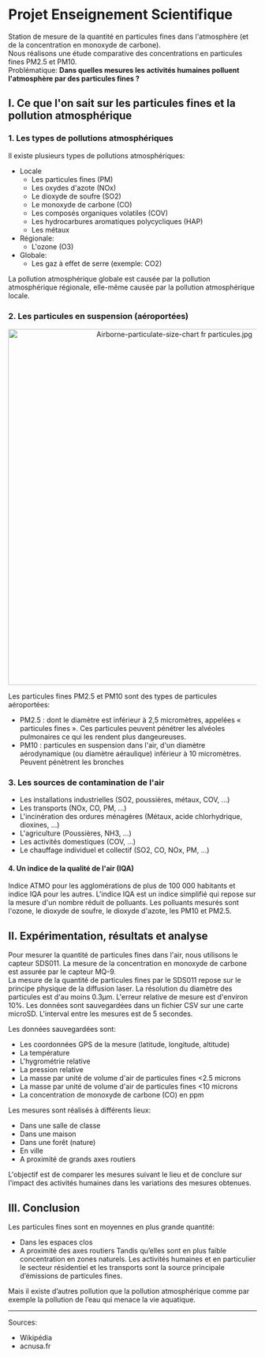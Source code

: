 # Projet Enseignement Scientifique

Station de mesure de la quantité en particules fines dans l'atmosphère (et de la concentration en monoxyde de carbone).  
Nous réalisons une étude comparative des concentrations en particules fines PM2.5 et PM10.  
Problématique: **Dans quelles mesures les activités humaines polluent l'atmosphère par des particules fines ?**  

## I. Ce que l'on sait sur les particules fines et la pollution atmosphérique

### 1. Les types de pollutions atmosphériques

Il existe plusieurs types de pollutions atmosphériques:

- Locale
  - Les particules fines (PM)
  - Les oxydes d'azote (NOx)
  - Le dioxyde de soufre (SO2)
  - Le monoxyde de carbone (CO)
  - Les composés organiques volatiles (COV)
  - Les hydrocarbures aromatiques polycycliques (HAP)
  - Les métaux
- Régionale:
  - L'ozone (O3)
- Globale:
  - Les gaz à effet de serre (exemple: CO2)

La pollution atmosphérique globale est causée par la pollution atmosphérique régionale, elle-même causée par la pollution atmosphérique locale. 

### 2. Les particules en suspension (aéroportées)

<p align="center"><img src="https://upload.wikimedia.org/wikipedia/commons/5/53/Airborne-particulate-size-chart_fr_particules.jpg" alt="Airborne-particulate-size-chart fr particules.jpg" height="720" width="658"></p>  

Les particules fines PM2.5 et PM10 sont des types de particules aéroportées:

- PM2.5 : dont le diamètre est inférieur à 2,5 micromètres, appelées « particules fines ». Ces particules peuvent pénétrer les alvéoles pulmonaires ce qui les rendent plus dangeureuses.
- PM10 : particules en suspension dans l'air, d'un diamètre aérodynamique (ou diamètre aéraulique) inférieur à 10 micromètres.
Peuvent pénètrent les bronches

### 3. Les sources de contamination de l'air

- Les installations industrielles (SO2, poussières, métaux, COV, ...)
- Les transports (NOx, CO, PM, ...)
- L'incinération des ordures ménagères (Métaux, acide chlorhydrique, dioxines, ...)
- L'agriculture (Poussières, NH3, ...)
- Les activités domestiques (COV, ...)
- Le chauffage individuel et collectif (SO2, CO, NOx, PM, ...)

#### 4. Un indice de la qualité de l'air (IQA)

Indice ATMO pour les agglomérations de plus de 100 000 habitants et indice IQA pour les autres. L'indice IQA est un indice simplifié qui repose sur la mesure d'un nombre réduit de polluants.
Les polluants mesurés sont l'ozone, le dioxyde de soufre, le dioxyde d'azote, les PM10 et PM2.5.

## II. Expérimentation, résultats et analyse

Pour mesurer la quantité de particules fines dans l'air, nous utilisons le capteur SDS011. La mesure de la concentration en monoxyde de carbone est assurée par le capteur MQ-9.  
La mesure de la quantité de particules fines par le SDS011 repose sur le principe physique de la diffusion laser. La résolution du diamètre des particules est d'au moins 0.3µm. L'erreur relative de mesure est d'environ 10%. Les données sont sauvegardées dans un fichier CSV sur une carte microSD. L'interval entre les mesures est de 5 secondes.  

Les données sauvegardées sont:

- Les coordonnées GPS de la mesure (latitude, longitude, altitude)
- La température
- L'hygrométrie relative
- La pression relative
- La masse par unité de volume d'air de particules fines <2.5 microns
- La masse par unité de volume d'air de particules fines <10 microns
- La concentration de monoxyde de carbone (CO) en ppm

Les mesures sont réalisés à différents lieux:

- Dans une salle de classe
- Dans une maison
- Dans une forêt (nature)
- En ville
- A proximité de grands axes routiers

L'objectif est de comparer les mesures suivant le lieu et de conclure sur l'impact des activités humaines dans les variations des mesures obtenues.

## III. Conclusion

Les particules fines sont en moyennes en plus grande quantité:
- Dans les espaces clos
- A proximité des axes routiers
Tandis qu’elles sont en plus faible concentration en zones naturels.
Les activités humaines et en particulier le secteur résidentiel et les transports sont la source principale d’émissions de particules fines.

Mais il existe d’autres pollution que la pollution atmosphérique comme par exemple la pollution de l’eau qui menace la vie aquatique.

___
Sources:

- Wikipédia
- acnusa.fr
